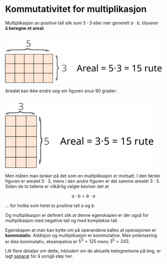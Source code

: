 # Kommutativitet for multiplikasjon

Multiplikasjon av positive tall slik som $5 \cdot 3$ eller mer generelt $a \cdot b$, tilsvarer **å beregne et areal**:

&nbsp;&nbsp;&nbsp;&nbsp;&nbsp;&nbsp;&nbsp;&nbsp;<img src="figurer/areal.svg">

Arealet kan ikke endre seg om figuren snus 90 grader:

&nbsp;&nbsp;&nbsp;&nbsp;&nbsp;&nbsp;&nbsp;&nbsp;<img src="figurer/rotert-areal.svg">

Men måten man *tenker* på det som en multiplikasjon er motsatt. I den første figuren er arealet $5 \cdot 3$, mens i den andre figuren er det samme arealet $3 \cdot 5$. Siden de to tallene er vilkårlig valgte beviser det at

$$a \cdot b = b \cdot a$$

&hellip; for hvilke som helst to positive tall $a$ og $b$.

Og multiplikasjon er definert slik at denne egenskapen er der også for multiplikasjon med negative tall og med komplekse tall.

Egenskapen at man kan bytte om på operandene kalles at operasjonen er **kommutativ**. Addisjon og multiplikasjon er kommutative. Men potensering er ikke kommutativ, eksempelvis er $5^3 = 125$ mens $3^5 = 243$.

Litt flere detaljer om dette, inkludert om de aktuelle betegnelsene på ting, er lagt [separat](detaljer/kommutativitet%20for%20multiplikasjon%20-%20detaljer.md) for å unngå støy her.
